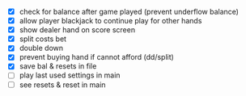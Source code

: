 - [x] check for balance after game played (prevent underflow balance)
- [x] allow player blackjack to continue play for other hands
- [x] show dealer hand on score screen
- [x] split costs bet
- [x] double down
- [x] prevent buying hand if cannot afford (dd/split)
- [x] save bal & resets in file
- [ ] play last used settings in main
- [ ] see resets & reset in main
